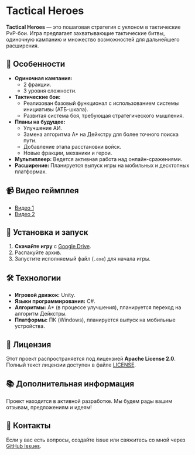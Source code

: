 # Tactical Heroes

**Tactical Heroes** — это пошаговая стратегия с уклоном в тактические PvP-бои. Игра предлагает захватывающие тактические битвы, одиночную кампанию и множество возможностей для дальнейшего расширения.

## 🌟 Особенности

- **Одиночная кампания:**
  - 2 фракции.
  - 3 уровня сложности.
- **Тактические бои:**
  - Реализован базовый функционал с использованием системы инициативы (АТБ-шкала).
  - Развитая система боя, требующая стратегического мышления.
- **Планы на будущее:**
  - Улучшение АИ.
  - Замена алгоритма A* на Дейкстру для более точного поиска пути.
  - Добавление этапа расстановки войск.
  - Новые фракции, механики и герои.
- **Мультиплеер:** Ведется активная работа над онлайн-сражениями.
- **Расширение:** Планируется выпуск игры на мобильных и десктопных платформах.

## 📹 Видео геймплея

- [Видео 1](https://youtu.be/YrcsOMFaCbk?si=K_UKX9B14MYV5fNb)  
- [Видео 2](https://youtu.be/7O18442ksAA?si=okSnQEDLyly1XHX1)

## 🚀 Установка и запуск

1. **Скачайте игру** с [Google Drive](https://drive.google.com/drive/folders/1FBbn_Ic894Zunu3AImkq6erbq3O-JtcB?usp=sharing).
2. Распакуйте архив.
3. Запустите исполняемый файл (`.exe`) для начала игры.

## 🛠️ Технологии

- **Игровой движок:** Unity.
- **Языки программирования:** C#.
- **Алгоритмы:** A* (в процессе улучшения), планируется переход на алгоритм Дейкстры.
- **Платформы:** ПК (Windows), планируется выпуск на мобильные устройства.

## 📜 Лицензия

Этот проект распространяется под лицензией **Apache License 2.0**.  
Полный текст лицензии доступен в файле [LICENSE](LICENSE).

## 📚 Дополнительная информация

Проект находится в активной разработке. Мы будем рады вашим отзывам, предложениям и идеям!

## 📧 Контакты

Если у вас есть вопросы, создайте issue или свяжитесь со мной через [GitHub Issues](https://github.com/PANiXiDA/Unity-Game/issues).
